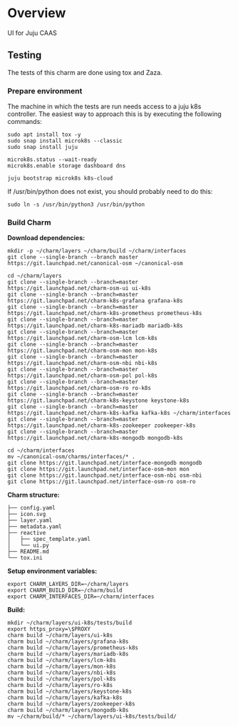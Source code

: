 <!--
Copyright 2020 Canonical Ltd.
Licensed under the Apache License, Version 2.0 (the "License");
you may not use this file except in compliance with the License.
You may obtain a copy of the License at
    http://www.apache.org/licenses/LICENSE-2.0
    Unless required by applicable law or agreed to in writing, software
    distributed under the License is distributed on an "AS IS" BASIS,
    WITHOUT WARRANTIES OR CONDITIONS OF ANY KIND, either express or implied.
    See the License for the specific language governing permissions and
    limitations under the License. -->

# Overview

UI for Juju CAAS

## Testing

The tests of this charm are done using tox and Zaza.



### Prepare environment

The machine in which the tests are run needs access to a juju k8s controller. The easiest way to approach this is by executing the following commands:

```
sudo apt install tox -y
sudo snap install microk8s --classic
sudo snap install juju

microk8s.status --wait-ready
microk8s.enable storage dashboard dns

juju bootstrap microk8s k8s-cloud
```

If /usr/bin/python does not exist, you should probably need to do this:

```
sudo ln -s /usr/bin/python3 /usr/bin/python
```

### Build Charm

**Download dependencies:**

```
mkdir -p ~/charm/layers ~/charm/build ~/charm/interfaces
git clone --single-branch --branch master https://git.launchpad.net/canonical-osm ~/canonical-osm

cd ~/charm/layers
git clone --single-branch --branch=master https://git.launchpad.net/charm-osm-ui ui-k8s
git clone --single-branch --branch=master https://git.launchpad.net/charm-k8s-grafana grafana-k8s
git clone --single-branch --branch=master https://git.launchpad.net/charm-k8s-prometheus prometheus-k8s
git clone --single-branch --branch=master https://git.launchpad.net/charm-k8s-mariadb mariadb-k8s
git clone --single-branch --branch=master https://git.launchpad.net/charm-osm-lcm lcm-k8s
git clone --single-branch --branch=master https://git.launchpad.net/charm-osm-mon mon-k8s
git clone --single-branch --branch=master https://git.launchpad.net/charm-osm-nbi nbi-k8s
git clone --single-branch --branch=master https://git.launchpad.net/charm-osm-pol pol-k8s
git clone --single-branch --branch=master https://git.launchpad.net/charm-osm-ro ro-k8s
git clone --single-branch --branch=master https://git.launchpad.net/charm-k8s-keystone keystone-k8s
git clone --single-branch --branch=master https://git.launchpad.net/charm-k8s-kafka kafka-k8s ~/charm/interfaces
git clone --single-branch --branch=master https://git.launchpad.net/charm-k8s-zookeeper zookeeper-k8s
git clone --single-branch --branch=master https://git.launchpad.net/charm-k8s-mongodb mongodb-k8s

cd ~/charm/interfaces
mv ~/canonical-osm/charms/interfaces/* .
git clone https://git.launchpad.net/interface-mongodb mongodb
git clone https://git.launchpad.net/interface-osm-mon mon
git clone https://git.launchpad.net/interface-osm-nbi osm-nbi
git clone https://git.launchpad.net/interface-osm-ro osm-ro

```

**Charm structure:**

```
├── config.yaml
├── icon.svg
├── layer.yaml
├── metadata.yaml
├── reactive
│   ├── spec_template.yaml
│   └── ui.py
├── README.md
└── tox.ini
```

**Setup environment variables:**

```
export CHARM_LAYERS_DIR=~/charm/layers
export CHARM_BUILD_DIR=~/charm/build
export CHARM_INTERFACES_DIR=~/charm/interfaces
```

**Build:**

```
mkdir ~/charm/layers/ui-k8s/tests/build
export https_proxy=\$PROXY
charm build ~/charm/layers/ui-k8s
charm build ~/charm/layers/grafana-k8s
charm build ~/charm/layers/prometheus-k8s
charm build ~/charm/layers/mariadb-k8s
charm build ~/charm/layers/lcm-k8s
charm build ~/charm/layers/mon-k8s
charm build ~/charm/layers/nbi-k8s
charm build ~/charm/layers/pol-k8s
charm build ~/charm/layers/ro-k8s
charm build ~/charm/layers/keystone-k8s
charm build ~/charm/layers/kafka-k8s
charm build ~/charm/layers/zookeeper-k8s
charm build ~/charm/layers/mongodb-k8s
mv ~/charm/build/* ~/charm/layers/ui-k8s/tests/build/
```

